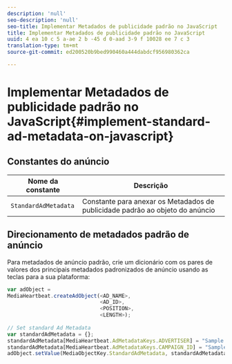 ```yaml
---
description: 'null'
seo-description: 'null'
seo-title: Implementar Metadados de publicidade padrão no JavaScript
title: Implementar Metadados de publicidade padrão no JavaScript
uuid: 4 ea 10 c 5 a-ae 2 b -45 d 0-aad 3-9 f 10028 ee 7 c 3
translation-type: tm+mt
source-git-commit: ed200520b9bed990460a444dabdcf956980362ca

---
```



# Implementar Metadados de publicidade padrão no JavaScript{#implement-standard-ad-metadata-on-javascript}

## Constantes do anúncio

| Nome da constante | Descrição  |
|---|---|
| `StandardAdMetadata` | Constante para anexar os Metadados de publicidade padrão ao objeto do anúncio |

## Direcionamento de metadados padrão de anúncio

Para metadados de anúncio padrão, crie um dicionário com os pares de valores dos principais metadados padronizados de anúncio usando as teclas para a sua plataforma:

```js
var adObject =  
MediaHeartbeat.createAdObject(<AD_NAME>,  
                              <AD_ID>,  
                              <POSITION>,  
                              <LENGTH>); 
   
// Set standard Ad Metadata 
var standardAdMetadata = {}; 
standardAdMetadata[MediaHeartbeat.AdMetadataKeys.ADVERTISER] = "Sample Advertiser"; 
standardAdMetadata[MediaHeartbeat.AdMetadataKeys.CAMPAIGN_ID] = "Sample Campaign"; 
adObject.setValue(MediaObjectKey.StandardAdMetadata, standardAdMetadata);
```

